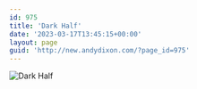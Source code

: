 ```yaml
---
id: 975
title: 'Dark Half'
date: '2023-03-17T13:45:15+00:00'
layout: page
guid: 'http://new.andydixon.com/?page_id=975'
---
```


![Dark Half](https://i0.wp.com/assets.g8x2.ldn.idrivee2-23.com/posters/Dark%20Half%2001.jpg?w=1200&ssl=1 "Dark Half")